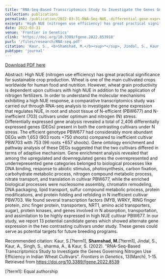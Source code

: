 ```yaml
---
title: "RNA-Seq-Based Transcriptomics Study to Investigate the Genes Governing Nitrogen Use Efficiency in Indian Wheat Cultivars"
collection: publications
permalink: /publication/2022-03-31-RNA-Seq-NUE,-differential-gene-expression
excerpt: 'High NUE (nitrogen use efficiency) has great practical significance for sustainable crop production. Wheat is one of the main cultivated crops worldwide for human food and nutrition. However, wheat grain productivity is dependent upon cultivars with high NUE in addition to the application of nitrogen fertilizers. In order to understand the molecular mechanisms exhibiting a high NUE response, a comparative transcriptomics study was carried out through RNA-seq analysis to investigate the gene expression that regulates NUE, in root and shoot tissue of N-efficient (PBW677) and N-inefficient (703) cultivars under optimum and nitrogen (N) stress. Differentially expressed gene analysis revealed a total of 2,406 differentially expressed genes (DEGs) present in both the contrasting cultivars under N stress. The efficient genotype PBW677 had considerably more abundant DEGs with 1,653 (903 roots +750 shoots) compared to inefficient cultivar PBW703 with 753 (96 roots +657 shoots). Gene ontology enrichment and pathway analysis of these DEGs suggested that the two cultivars differed in terms of adaptive mechanism. Gene enrichment analysis revealed that among the upregulated and downregulated genes the overrepresented and underrepresented gene categories belonged to biological processes like DNA binding, response to abiotic stimulus, photosynthesis, carbon fixation, carbohydrate metabolic process, nitrogen compound metabolic process, nitrate transport, and translation in cultivar PBW677, while the enriched biological processes were nucleosome assembly, chromatin remodeling, DNA packaging, lipid transport, sulfur compound metabolic process, protein modifications, and protein folding and refolding in N inefficient cultivar PBW703. We found several transcription factors (MYB, WRKY, RING finger protein, zinc finger protein, transporters, NRT1, amino acid transporters, sugar), protein kinases, and genes involved in N absorption, transportation, and assimilation to be highly expressed in high NUE cultivar PBW677. In our study, we report 13 potential candidate genes which showed alternate gene expression in the two contrasting cultivars under study. These genes could serve as potential targets for future breeding programs.'
date: 2022-03-31
venue: 'Frontier in Genetics'
clink: 'https://doi.org/10.3389/fgene.2022.853910'
purl: '/files/research/RNA-seq.pdf'
citation: 'Kaur, S., <b>Shamshad, M.</b><sup>*</sup>, Jindal, S., Kaur, A., Singh, S., sharma, A., &amp; Kaur, S. (2022). &quot;RNA-Seq-Based Transcriptomics Study to Investigate the Genes Governing Nitrogen Use Efficiency in Indian Wheat Cultivars&quot;. <i>Frontiers in Genetics</i>, 13(March), 1-15. Retrieved from https://doi.org/10.3389/fgene.2022.8539'
pubtype: 'journal'
---
```


<a href='/files/research/RNA-seq.pdf'>Download PDF here</a>

Abstract: High NUE (nitrogen use efficiency) has great practical significance for sustainable crop production. Wheat is one of the main cultivated crops worldwide for human food and nutrition. However, wheat grain productivity is dependent upon cultivars with high NUE in addition to the application of nitrogen fertilizers. In order to understand the molecular mechanisms exhibiting a high NUE response, a comparative transcriptomics study was carried out through RNA-seq analysis to investigate the gene expression that regulates NUE, in root and shoot tissue of N-efficient (PBW677) and N-inefficient (703) cultivars under optimum and nitrogen (N) stress. Differentially expressed gene analysis revealed a total of 2,406 differentially expressed genes (DEGs) present in both the contrasting cultivars under N stress. The efficient genotype PBW677 had considerably more abundant DEGs with 1,653 (903 roots +750 shoots) compared to inefficient cultivar PBW703 with 753 (96 roots +657 shoots). Gene ontology enrichment and pathway analysis of these DEGs suggested that the two cultivars differed in terms of adaptive mechanism. Gene enrichment analysis revealed that among the upregulated and downregulated genes the overrepresented and underrepresented gene categories belonged to biological processes like DNA binding, response to abiotic stimulus, photosynthesis, carbon fixation, carbohydrate metabolic process, nitrogen compound metabolic process, nitrate transport, and translation in cultivar PBW677, while the enriched biological processes were nucleosome assembly, chromatin remodeling, DNA packaging, lipid transport, sulfur compound metabolic process, protein modifications, and protein folding and refolding in N inefficient cultivar PBW703. We found several transcription factors (MYB, WRKY, RING finger protein, zinc finger protein, transporters, NRT1, amino acid transporters, sugar), protein kinases, and genes involved in N absorption, transportation, and assimilation to be highly expressed in high NUE cultivar PBW677. In our study, we report 13 potential candidate genes which showed alternate gene expression in the two contrasting cultivars under study. These genes could serve as potential targets for future breeding programs.

Recommended citation: Kaur, S.[?term1], <b>Shamshad, M.</b>[?term1], Jindal, S., Kaur, A., Singh, S., sharma, A., & Kaur, S. (2022). "RNA-Seq-Based Transcriptomics Study to Investigate the Genes Governing Nitrogen Use Efficiency in Indian Wheat Cultivars". <i>Frontiers in Genetics</i>, 13(March), 1-15. Retrieved from https://doi.org/10.3389/fgene.2022.8539

[?term1]: Equal authorship